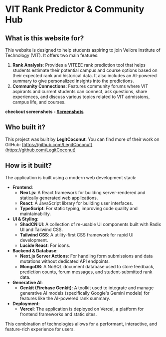 
# VIT Rank Predictor & Community Hub

## What is this website for?

This website is designed to help students aspiring to join Vellore Institute of Technology (VIT). It offers two main features:

1.  **Rank Analysis**: Provides a VITEEE rank prediction tool that helps students estimate their potential campus and course options based on their expected rank and historical data. It also includes an AI-powered summary to give personalized insights into the predictions.
2.  **Community Connections**: Features community forums where VIT aspirants and current students can connect, ask questions, share experiences, and discuss various topics related to VIT admissions, campus life, and courses.

**checkout screenshots - [Screenshots ](screenshots/screenshots.md)**

## Who built it?

This project was built by **LegitCoconut**.
You can find more of their work on GitHub: [https://github.com/LegitCoconut](https://github.com/LegitCoconut)

## How is it built?

The application is built using a modern web development stack:

*   **Frontend**:
    *   **Next.js**: A React framework for building server-rendered and statically generated web applications.
    *   **React**: A JavaScript library for building user interfaces.
    *   **TypeScript**: For static typing, improving code quality and maintainability.
*   **UI & Styling**:
    *   **ShadCN UI**: A collection of re-usable UI components built with Radix UI and Tailwind CSS.
    *   **Tailwind CSS**: A utility-first CSS framework for rapid UI development.
    *   **Lucide React**: For icons.
*   **Backend & Database**:
    *   **Next.js Server Actions**: For handling form submissions and data mutations without dedicated API endpoints.
    *   **MongoDB**: A NoSQL document database used to store feedback, prediction counts, forum messages, and student-submitted rank data.
*   **Generative AI**:
    *   **Genkit (Firebase Genkit)**: A toolkit used to integrate and manage generative AI models (specifically Google's Gemini models) for features like the AI-powered rank summary.
*   **Deployment**:
    *   **Vercel**: The application is deployed on Vercel, a platform for frontend frameworks and static sites.

This combination of technologies allows for a performant, interactive, and feature-rich experience for users.
